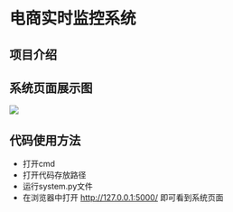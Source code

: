 # 电商实时监控系统

## 项目介绍


## 系统页面展示图
<img src = "https://github.com/K-m9/real-time_monitoring_System.io/blob/main/%E9%A1%B5%E9%9D%A2%E5%B1%95%E7%A4%BA.png">

## 代码使用方法
- 打开cmd
- 打开代码存放路径
- 运行system.py文件
- 在浏览器中打开 http://127.0.0.1:5000/ 即可看到系统页面
